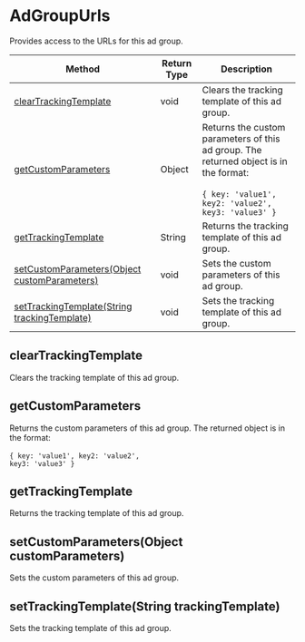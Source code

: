 # AdGroupUrls
Provides access to the URLs for this ad group.

|Method|Return Type|Description|
|-|-|-
[clearTrackingTemplate]('#cleartrackingtemplate')|void|Clears the tracking template of this ad group.<br />
[getCustomParameters]('#getcustomparameters')|Object|Returns the custom parameters of this ad group. The returned object is in the format:<br /><br /><code>{ key: 'value1', key2: 'value2', key3: 'value3' }</code><br />
[getTrackingTemplate]('#gettrackingtemplate')|String|Returns the tracking template of this ad group.<br />
[setCustomParameters(Object customParameters)]('#setcustomparameters~object-customparameters~')|void|Sets the custom parameters of this ad group.<br />
[setTrackingTemplate(String trackingTemplate)]('#settrackingtemplate~string-trackingtemplate~')|void|Sets the tracking template of this ad group.<br />

## <a name="cleartrackingtemplate"></a>clearTrackingTemplate
Clears the tracking template of this ad group.


## <a name="getcustomparameters"></a>getCustomParameters
Returns the custom parameters of this ad group. The returned object is in the format:<br /><br /><code>{ key: 'value1', key2: 'value2', key3: 'value3' }</code>


## <a name="gettrackingtemplate"></a>getTrackingTemplate
Returns the tracking template of this ad group.


## <a name="setcustomparameters~object-customparameters~"></a>setCustomParameters(Object customParameters)
Sets the custom parameters of this ad group.


## <a name="settrackingtemplate~string-trackingtemplate~"></a>setTrackingTemplate(String trackingTemplate)
Sets the tracking template of this ad group.


